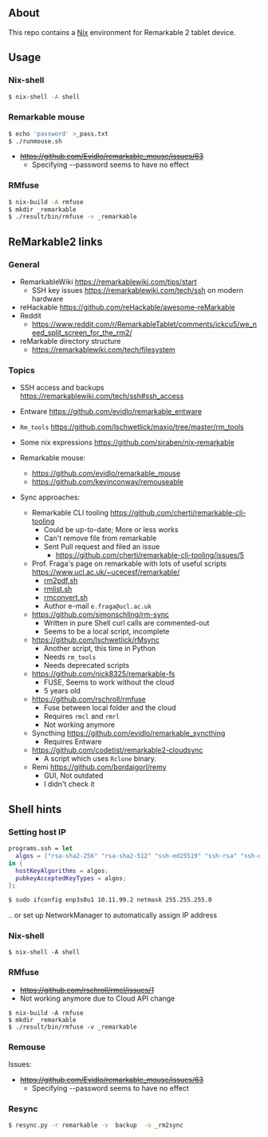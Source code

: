 About
-----

This repo contains a [Nix](http://www.nixos.org) environment for Remarkable 2
tablet device.

Usage
-----

### Nix-shell

```sh
$ nix-shell -A shell
```

### Remarkable mouse

```sh
$ echo 'password' >_pass.txt
$ ./runmouse.sh
```

* ~~https://github.com/Evidlo/remarkable_mouse/issues/63~~
  + Specifying --password seems to have no effect

### RMfuse

```sh
$ nix-build -A rmfuse
$ mkdir _remarkable
$ ./result/bin/rmfuse -v _remarkable
```


ReMarkable2 links
-----------------

### General

* RemarkableWiki https://remarkablewiki.com/tips/start
  - SSH key issues https://remarkablewiki.com/tech/ssh on modern hardware
* reHackable https://github.com/reHackable/awesome-reMarkable
* Reddit
  - https://www.reddit.com/r/RemarkableTablet/comments/ickcu5/we_need_split_screen_for_the_rm2/
* reMarkable directory structure
  - https://remarkablewiki.com/tech/filesystem

### Topics

* SSH access and backups https://remarkablewiki.com/tech/ssh#ssh_access
* Entware https://github.com/evidlo/remarkable_entware
* `Rm_tools` https://github.com/lschwetlick/maxio/tree/master/rm_tools
* Some nix expressions https://github.com/siraben/nix-remarkable

* Remarkable mouse:
  - https://github.com/evidlo/remarkable_mouse
  - https://github.com/kevinconway/remouseable

* Sync approaches:
  - Remarkable CLI tooling https://github.com/cherti/remarkable-cli-tooling
    + Could be up-to-date; More or less works
    + Can't remove file from remarkable
    + Sent Pull request and filed an issue
      * https://github.com/cherti/remarkable-cli-tooling/issues/5
  - Prof. Fraga's page on remarkable with lots of useful scripts
    https://www.ucl.ac.uk/~ucecesf/remarkable/
    + [rm2pdf.sh](https://www.ucl.ac.uk/~ucecesf/remarkable/pdf2rm.sh)
    + [rmlist.sh](https://www.ucl.ac.uk/~ucecesf/remarkable/rmlist.sh)
    + [rmconvert.sh](https://www.ucl.ac.uk/~ucecesf/remarkable/rmconvert.sh)
    + Author e-mail `e.fraga@ucl.ac.uk`
  - https://github.com/simonschllng/rm-sync
    + Written in pure Shell curl calls are commented-out
    + Seems to be a local script, incomplete
  - https://github.com/lschwetlick/rMsync
    + Another script, this time in Python
    + Needs `rm_tools`
    + Needs deprecated scripts
  - https://github.com/nick8325/remarkable-fs
    + FUSE, Seems to work without the cloud
    + 5 years old
  - https://github.com/rschroll/rmfuse
    + Fuse between local folder and the cloud
    + Requires `rmcl` and `rmrl`
    + Not working anymore
  - Syncthing https://github.com/evidlo/remarkable_syncthing
    + Requires Entware
  - https://github.com/codetist/remarkable2-cloudsync
    + A script which uses `Rclone` binary.
  - Remi https://github.com/bordaigorl/remy
    + GUI, Not outdated
    + I didn't check it

Shell hints
-----------

### Setting host IP

```nix
programs.ssh = let
  algos = ["rsa-sha2-256" "rsa-sha2-512" "ssh-ed25519" "ssh-rsa" "ssh-dss"];
in {
  hostKeyAlgorithms = algos;
  pubkeyAcceptedKeyTypes = algos;
};
```

```sh
$ sudo ifconfig enp3s0u1 10.11.99.2 netmask 255.255.255.0
```

.. or set up NetworkManager to automatically assign IP address

### Nix-shell

```
$ nix-shell -A shell
```

### RMfuse

* ~~https://github.com/rschroll/rmcl/issues/1~~
* Not working anymore due to Cloud API change

```
$ nix-build -A rmfuse
$ mkdir _remarkable
$ ./result/bin/rmfuse -v _remarkable
```

### Remouse

Issues:
* ~~https://github.com/Evidlo/remarkable_mouse/issues/63~~
  + Specifying --password seems to have no effect


### Resync

```sh
$ resync.py -r remarkable -v  backup  -o _rm2sync
```
